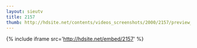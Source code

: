 ```yaml
---
layout: sieutv
title: 2157
thumb: http://hdsite.net/contents/videos_screenshots/2000/2157/preview_360p.mp4.jpg
---
```

{% include iframe src='http://hdsite.net/embed/2157' %}
 

